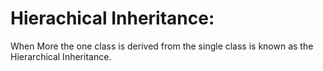 # Hierachical Inheritance:
When More the one class is derived from the single class is known as the Hierarchical Inheritance.

